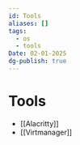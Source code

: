 ```yaml
---
id: Tools
aliases: []
tags:
  - os
  - tools
Date: 02-01-2025
dg-publish: true
---
```

# Tools
- [[Alacritty]]
- [[Virtmanager]]